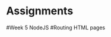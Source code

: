 # Assignments
#Week 5 NodeJS
#Routing HTML pages
[](https://github.com/KakwiriStephen/Assignments/tree/master)
